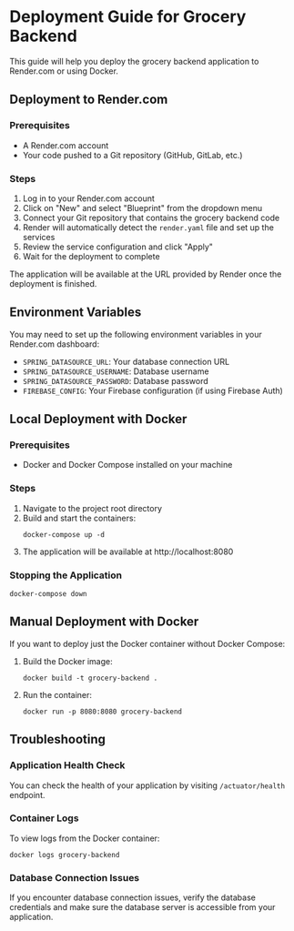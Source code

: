 # Deployment Guide for Grocery Backend

This guide will help you deploy the grocery backend application to Render.com or using Docker.

## Deployment to Render.com

### Prerequisites
- A Render.com account
- Your code pushed to a Git repository (GitHub, GitLab, etc.)

### Steps

1. Log in to your Render.com account
2. Click on "New" and select "Blueprint" from the dropdown menu
3. Connect your Git repository that contains the grocery backend code
4. Render will automatically detect the `render.yaml` file and set up the services
5. Review the service configuration and click "Apply"
6. Wait for the deployment to complete

The application will be available at the URL provided by Render once the deployment is finished.

## Environment Variables

You may need to set up the following environment variables in your Render.com dashboard:

- `SPRING_DATASOURCE_URL`: Your database connection URL
- `SPRING_DATASOURCE_USERNAME`: Database username
- `SPRING_DATASOURCE_PASSWORD`: Database password
- `FIREBASE_CONFIG`: Your Firebase configuration (if using Firebase Auth)

## Local Deployment with Docker

### Prerequisites
- Docker and Docker Compose installed on your machine

### Steps

1. Navigate to the project root directory
2. Build and start the containers:
   ```
   docker-compose up -d
   ```
3. The application will be available at http://localhost:8080

### Stopping the Application
```
docker-compose down
```

## Manual Deployment with Docker

If you want to deploy just the Docker container without Docker Compose:

1. Build the Docker image:
   ```
   docker build -t grocery-backend .
   ```

2. Run the container:
   ```
   docker run -p 8080:8080 grocery-backend
   ```

## Troubleshooting

### Application Health Check
You can check the health of your application by visiting `/actuator/health` endpoint.

### Container Logs
To view logs from the Docker container:
```
docker logs grocery-backend
```

### Database Connection Issues
If you encounter database connection issues, verify the database credentials and make sure the database server is accessible from your application. 